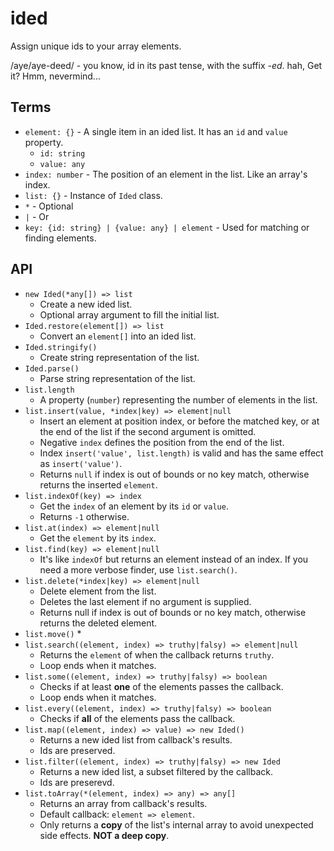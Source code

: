 # ided

Assign unique ids to your array elements.

/aye/aye-deed/ - you know, id in its past tense, with the suffix *-ed*. hah, Get it? Hmm, nevermind...

## Terms

* `element: {}` - A single item in an ided list. It has an `id` and `value` property.
  * `id: string`
  * `value: any` 
* `index: number` - The position of an element in the list. Like an array's index.
* `list: {}` - Instance of `Ided` class.
* `*` - Optional
* `|` - Or
* `key: {id: string} | {value: any} | element` - Used for matching or finding elements.

## API

* `new Ided(*any[]) => list`
  * Create a new ided list.
  * Optional array argument to fill the initial list.
* `Ided.restore(element[]) => list`
  * Convert an `element[]` into an ided list.
* `Ided.stringify()`
  * Create string representation of the list.
* `Ided.parse()`
  * Parse string representation of the list.
* `list.length`
  * A property (`number`) representing the number of elements in the list.
* `list.insert(value, *index|key) => element|null`
  * Insert an element at position index, or before the matched key, or at the end of the list if the second argument is omitted.
  * Negative `index` defines the position from the end of the list.
  * Index `insert('value', list.length)` is valid and has the same effect as `insert('value')`.
  * Returns `null` if index is out of bounds or no key match, otherwise returns the inserted `element`.
* `list.indexOf(key) => index` 
  * Get the `index` of an element by its `id` or `value`.
  * Returns `-1` otherwise.
* `list.at(index) => element|null`
  * Get the `element` by its `index`.
* `list.find(key) => element|null`
  * It's like `indexOf` but returns an element instead of an index. If you need a more verbose finder, use `list.search()`.
* `list.delete(*index|key) => element|null`
  * Delete element from the list.
  * Deletes the last element if no argument is supplied.
  * Returns null if index is out of bounds or no key match, otherwise returns the deleted element.
* `list.move()`
  * 
* `list.search((element, index) => truthy|falsy) => element|null`
  * Returns the `element` of when the callback returns `truthy`.
  * Loop ends when it matches.
* `list.some((element, index) => truthy|falsy) => boolean`
  * Checks if at least **one** of the elements passes the callback.
  * Loop ends when it matches.
* `list.every((element, index) => truthy|falsy) => boolean`
  * Checks if **all** of the elements pass the callback.
* `list.map((element, index) => value) => new Ided()`
  * Returns a new ided list from callback's results.
  * Ids are preserved.
* `list.filter((element, index) => truthy|falsy) => new Ided`
  * Returns a new ided list, a subset filtered by the callback.
  * Ids are preserevd.
* `list.toArray(*(element, index) => any) => any[]`
  * Returns an array from callback's results.
  * Default callback: `element => element`.
  * Only returns a **copy** of the list's internal array to avoid unexpected side effects. **NOT a deep copy**.

